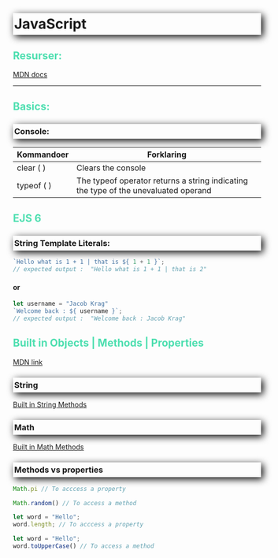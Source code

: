 <style>

h1, h3 {
    /* offset-x | offset-y | blur-radius | color */
    box-shadow: 4px 4px 15px black;
    /* top | right | bottom | left */
    padding: 5px 0px 5px 2.5px;
    font-weight: bold;
}

h2 {
    color: #4EDFB0;
}

</style>
# JavaScript
## Resurser:
[MDN docs](https://developer.mozilla.org/en-US/docs/Web/JavaScript)

---

## Basics:

### Console:
Kommandoer | Forklaring
------- | -------
clear ( ) | Clears the console
typeof ( ) | The typeof operator returns a string indicating the type of the unevaluated operand

## EJS 6
### String Template Literals:
```javascript
`Hello what is 1 + 1 | that is ${ 1 + 1 }`;
// expected output :  "Hello what is 1 + 1 | that is 2"
```
#### or
```javascript
let username = "Jacob Krag"
`Welcome back : ${ username }`;
// expected output :  "Welcome back : Jacob Krag"
```
## Built in Objects | Methods | Properties
[MDN link](https://developer.mozilla.org/en-US/docs/Web/JavaScript/Reference/Global_Objects)
### String
[Built in String Methods](https://developer.mozilla.org/en-US/docs/Web/JavaScript/Reference/Global_Objects/String)
### Math
[Built in Math Methods](https://developer.mozilla.org/en-US/docs/Web/JavaScript/Reference/Global_Objects/Math)

### Methods vs properties

```javascript
Math.pi // To acccess a property
```

```javascript
Math.random() // To access a method
```

```javascript
let word = "Hello";
word.length; // To acccess a property
```

```javascript
let word = "Hello";
word.toUpperCase() // To access a method
```